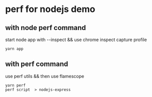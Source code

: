 # perf for nodejs demo


## with node perf command

start node app with --inspect && use chrome inspect capture profile

```code
yarn app 
```

## with perf command

use perf utils && then  use flamescope

```code
yarn perf
perf script  > nodejs-express
```
